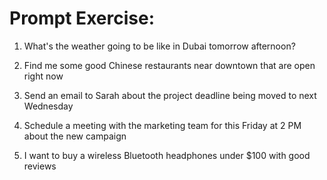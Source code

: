 # Prompt Exercise:

1. What's the weather going to be like in Dubai tomorrow afternoon?

2. Find me some good Chinese restaurants near downtown that are open right now

3. Send an email to Sarah about the project deadline being moved to next Wednesday

4. Schedule a meeting with the marketing team for this Friday at 2 PM about the new campaign

5. I want to buy a wireless Bluetooth headphones under $100 with good reviews